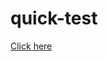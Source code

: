# quick-test

[Click here](http://localhost:3000/organizations/harvest/job_applications/new?req_id=123456)
